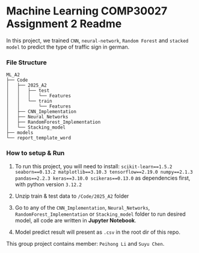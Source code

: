 # Machine Learning COMP30027 Assignment 2 Readme
In this project, we trained `CNN`, `neural-network`, `Random Forest` and `stacked model` to predict the type of traffic sign in german.

### File Structure
```text
ML_A2
├── Code
│   ├── 2025_A2
│   │   ├── test
│   │   │   └── Features
│   │   └── train
│   │       └── Features
│   ├── CNN_Implementation
│   ├── Neural_Networks
│   ├── RandomForest_Implementation
│   └── Stacking_model
├── models
└── report_template_word
```

### How to setup & Run
1. To run this project, you will need to install:
`scikit-learn==1.5.2
seaborn==0.13.2
matplotlib==3.10.3
tensorflow==2.19.0
numpy==2.1.3
pandas==2.2.3
keras==3.10.0
scikeras==0.13.0`
as dependencies first, with python version `3.12.2`

2. Unzip train & test data to `/Code/2025_A2` folder

3. Go to any of the `CNN_Implementation`, `Neural_Networks`, `RandomForest_Implementation` or `Stacking_model` folder to run desired model, all code are written in **Jupyter Notebook**.

4. Model predict result will present as `.csv` in the root dir of this repo.

This group project contains member: `Peihong Li` and `Suyu Chen`.